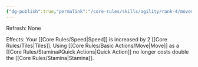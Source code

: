 ```yaml
---
{"dg-publish":true,"permalink":"/core-rules/skills/agility/rank-4/movement-4/"}
---
```


Refresh: None

Effects:
Your [[Core Rules/Speed\|Speed]] is increased by 2 [[Core Rules/Tiles\|Tiles]].
Using [[Core Rules/Basic Actions/Move\|Move]] as a [[Core Rules/Stamina#Quick Actions\|Quick Action]] no longer costs double the [[Core Rules/Stamina\|Stamina]].
